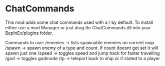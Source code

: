 # ChatCommands
This mod adds some chat commands used with a / by default.
To install either use a mod Manager or just drag thr ChatCommands.dll into your BepInEx/plugins folder.

Commands to use:
/enemies -> lists spawnable enemies on current map
/spawn <enemy> <count> -> spawn enemy of a type and count. if count doesnt get set it will spawn just one
/speed -> toggles speed and jump hack for faster travelling
/god -> toggles godmode
/tp <playername> -> teleport back to ship or if  stated to a player
